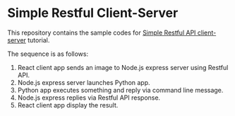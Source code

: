 # Simple Restful Client-Server

This repository contains the sample codes for [Simple Restful API client-server](https://rubenchoi.tistory.com/entry/Simple-REST-API-client-server) tutorial.

The sequence is as follows:
1. React client app sends an image to Node.js express server using Restful API.
2. Node.js express server launches Python app.
3. Python app executes something and reply via command line message.
4. Node.js express replies via Restful API response.
5. React client app display the result.

